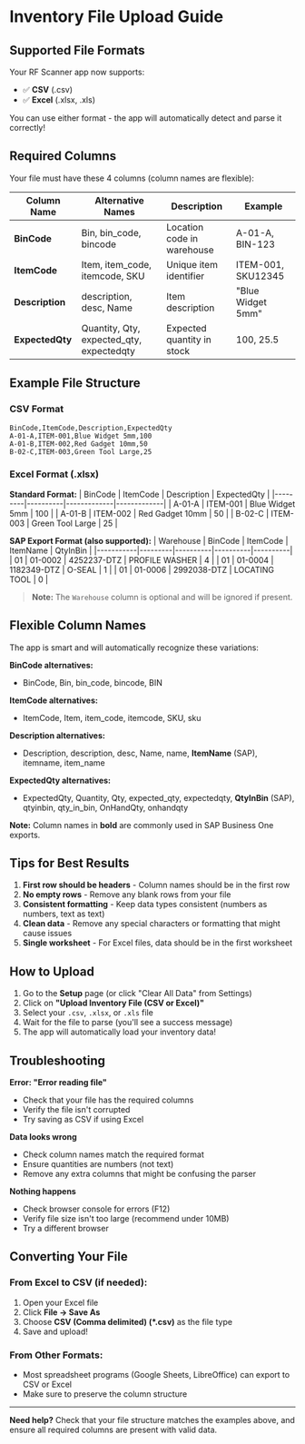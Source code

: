 # Inventory File Upload Guide

## Supported File Formats

Your RF Scanner app now supports:
- ✅ **CSV** (.csv)
- ✅ **Excel** (.xlsx, .xls)

You can use either format - the app will automatically detect and parse it correctly!

## Required Columns

Your file must have these 4 columns (column names are flexible):

| Column Name | Alternative Names | Description | Example |
|-------------|------------------|-------------|---------|
| **BinCode** | Bin, bin_code, bincode | Location code in warehouse | A-01-A, BIN-123 |
| **ItemCode** | Item, item_code, itemcode, SKU | Unique item identifier | ITEM-001, SKU12345 |
| **Description** | description, desc, Name | Item description | "Blue Widget 5mm" |
| **ExpectedQty** | Quantity, Qty, expected_qty, expectedqty | Expected quantity in stock | 100, 25.5 |

## Example File Structure

### CSV Format
```csv
BinCode,ItemCode,Description,ExpectedQty
A-01-A,ITEM-001,Blue Widget 5mm,100
A-01-B,ITEM-002,Red Gadget 10mm,50
B-02-C,ITEM-003,Green Tool Large,25
```

### Excel Format (.xlsx)

**Standard Format:**
| BinCode | ItemCode | Description | ExpectedQty |
|---------|----------|-------------|-------------|
| A-01-A  | ITEM-001 | Blue Widget 5mm | 100 |
| A-01-B  | ITEM-002 | Red Gadget 10mm | 50 |
| B-02-C  | ITEM-003 | Green Tool Large | 25 |

**SAP Export Format (also supported):**
| Warehouse | BinCode | ItemCode | ItemName | QtyInBin |
|-----------|---------|----------|----------|----------|
| 01        | 01-0002 | 4252237-DTZ | PROFILE WASHER | 4 |
| 01        | 01-0004 | 1182349-DTZ | O-SEAL | 1 |
| 01        | 01-0006 | 2992038-DTZ | LOCATING TOOL | 0 |

> **Note:** The `Warehouse` column is optional and will be ignored if present.

## Flexible Column Names

The app is smart and will automatically recognize these variations:

**BinCode alternatives:**
- BinCode, Bin, bin_code, bincode, BIN

**ItemCode alternatives:**
- ItemCode, Item, item_code, itemcode, SKU, sku

**Description alternatives:**
- Description, description, desc, Name, name, **ItemName** (SAP), itemname, item_name

**ExpectedQty alternatives:**
- ExpectedQty, Quantity, Qty, expected_qty, expectedqty, **QtyInBin** (SAP), qtyinbin, qty_in_bin, OnHandQty, onhandqty

**Note:** Column names in **bold** are commonly used in SAP Business One exports.

## Tips for Best Results

1. **First row should be headers** - Column names should be in the first row
2. **No empty rows** - Remove any blank rows from your file
3. **Consistent formatting** - Keep data types consistent (numbers as numbers, text as text)
4. **Clean data** - Remove any special characters or formatting that might cause issues
5. **Single worksheet** - For Excel files, data should be in the first worksheet

## How to Upload

1. Go to the **Setup** page (or click "Clear All Data" from Settings)
2. Click on **"Upload Inventory File (CSV or Excel)"**
3. Select your `.csv`, `.xlsx`, or `.xls` file
4. Wait for the file to parse (you'll see a success message)
5. The app will automatically load your inventory data!

## Troubleshooting

**Error: "Error reading file"**
- Check that your file has the required columns
- Verify the file isn't corrupted
- Try saving as CSV if using Excel

**Data looks wrong**
- Check column names match the required format
- Ensure quantities are numbers (not text)
- Remove any extra columns that might be confusing the parser

**Nothing happens**
- Check browser console for errors (F12)
- Verify file size isn't too large (recommend under 10MB)
- Try a different browser

## Converting Your File

### From Excel to CSV (if needed):
1. Open your Excel file
2. Click **File → Save As**
3. Choose **CSV (Comma delimited) (*.csv)** as the file type
4. Save and upload!

### From Other Formats:
- Most spreadsheet programs (Google Sheets, LibreOffice) can export to CSV or Excel
- Make sure to preserve the column structure

---

**Need help?** Check that your file structure matches the examples above, and ensure all required columns are present with valid data.

